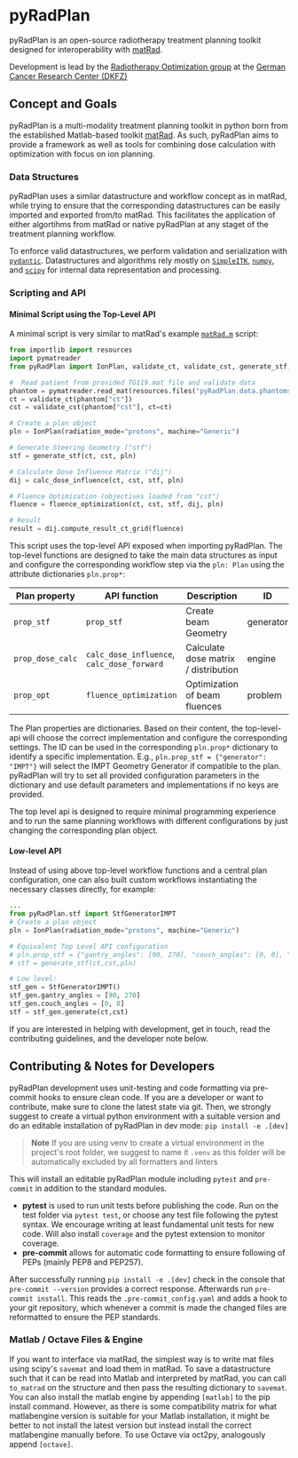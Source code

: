 # pyRadPlan
pyRadPlan is an open-source radiotherapy treatment planning toolkit designed for interoperability with [matRad](http://www.matRad.org).

Development is lead by the [Radiotherapy Optimization group](https://www.dkfz.de/radopt) at the [German Cancer Research Center (DKFZ)](https://www.dkfz.de)

## Concept and Goals
pyRadPlan is a multi-modality treatment planning toolkit in python born from the established Matlab-based toolkit [matRad](http://www.matRad.org). As such, pyRadPlan aims to provide a framework as well as tools for combining dose calculation with optimization with focus on ion planning.

### Data Structures
pyRadPlan uses a similar datastructure and workflow concept as in matRad, while trying to ensure that the corresponding datastructures can be easily imported and exported from/to matRad. This facilitates the application of either algortihms from matRad or native pyRadPlan at any staget of the treatment planning workflow.

To enforce valid datastructures, we perform validation and serialization with [`pydantic`](https://docs.pydantic.dev/latest/).
Datastructures and algorithms rely mostly on [`SimpleITK`](https://simpleitk.readthedocs.io), [`numpy`](https://numpy.org/), and [`scipy`](https://scipy.org/) for internal data representation and processing.

### Scripting and API

#### Minimal Script using the Top-Level API
A minimal script is very similar to matRad's example [`matRad.m`](https://github.com/e0404/matRad) script:
```python
from importlib import resources
import pymatreader
from pyRadPlan import IonPlan, validate_ct, validate_cst, generate_stf, calc_dose_influence, fluence_optimization

#  Read patient from provided TG119.mat file and validate data
phantom = pymatreader.read_mat(resources.files("pyRadPlan.data.phantoms").joinpath("TG119.mat"))
ct = validate_ct(phantom["ct"])
cst = validate_cst(phantom["cst"], ct=ct)

# Create a plan object
pln = IonPlan(radiation_mode="protons", machine="Generic")

# Generate Steering Geometry ("stf")
stf = generate_stf(ct, cst, pln)

# Calculate Dose Influence Matrix ("dij")
dij = calc_dose_influence(ct, cst, stf, pln)

# Fluence Optimization (objectives loaded from "cst")
fluence = fluence_optimization(ct, cst, stf, dij, pln)

# Result
result = dij.compute_result_ct_grid(fluence)
```

This script uses the top-level API exposed when importing pyRadPlan. The top-level functions are designed to take the main data structures as input and configure the corresponding workflow step via the `pln: Plan` using the attribute dictionaries `pln.prop*`:

| Plan property | API function | Description | ID |
| -------- | ------- | ------ | ------- |
| `prop_stf`  | `prop_stf` | Create beam Geometry |  generator |
| `prop_dose_calc`  | `calc_dose_influence`, `calc_dose_forward` |  Calculate dose matrix / distribution | engine |
| `prop_opt` | `fluence_optimization` | Optimization of beam fluences | problem

The Plan properties are dictionaries. Based on their content, the top-level-api will choose the correct implementation and configure the corresponding settings. The ID can be used in the corresponding `pln.prop*` dictionary to identify a specific implementation. E.g., `pln.prop_stf = {"generator": "IMPT"}` will select the IMPT Geometry Generator if compatible to the plan. pyRadPlan will try to set all provided configuration parameters in the dictionary and use default parameters and implementations if no keys are provided.

The top level api is designed to require minimal programming experience and to run the same planning workflows with different configurations by just changing the corresponding plan object.

#### Low-level API
Instead of using above top-level workflow functions and a central plan configuration, one can also built custom workflows instantiating the necessary classes directly, for example:

```python
...
from pyRadPlan.stf import StfGeneratorIMPT
# Create a plan object
pln = IonPlan(radiation_mode="protons", machine="Generic")

# Equivalent Top Level API configuration
# pln.prop_stf = {"gantry_angles": [90, 270], "couch_angles": [0, 0], "generator": "IMPT"}
# stf = generate_stf(ct,cst,pln)

# Low level:
stf_gen = StfGeneratorIMPT()
stf_gen.gantry_angles = [90, 270]
stf_gen.couch_angles = [0, 0]
stf = stf_gen.generate(ct,cst)
```

If you are interested in helping with development, get in touch, read the contributing guidelines, and the developer note below.

## Contributing & Notes for Developers
pyRadPlan development uses unit-testing and code formatting via pre-commit hooks to ensure clean code.
If you are a developer or want to contribute, make sure to clone the latest state via git. Then, we strongly suggest to create a virtual python environment with a suitable version and do an editable installation of pyRadPlan in dev mode:  `pip install -e .[dev]`

> **Note**
> If you are using venv to create a virtual environment in the project's root folder, we suggest to name it `.venv` as this folder will be automatically excluded by all formatters and linters

This will install an editable pyRadPlan module including `pytest` and `pre-commit` in addition to the standard modules.
- **pytest** is used to run unit tests before publishing the code. Run on the test folder via `pytest test`, or choose any test file following the pytest syntax. We encourage writing at least fundamental unit tests for new code. Will also install `coverage` and the pytest extension to monitor coverage.
- **pre-commit** allows for automatic code formatting to ensure following of PEPs (mainly PEP8 and PEP257).

After successfully running `pip install -e .[dev]` check in the console that `pre-commit --version` provides a correct response.
Afterwards run `pre-commit install`. This reads the `.pre-commit_config.yaml` and adds a hook to your git repository, which whenever a commit is made the changed files are reformatted to ensure the PEP standards.

### Matlab / Octave Files & Engine
If you want to interface via matRad, the simplest way is to write mat files using scipy's `savemat` and load them in matRad. To save a datastructure such that it can be read into Matlab and interpreted by matRad, you can call `to_matrad` on the structure and then pass the resulting dictionary to `savemat`.
You can also install the matlab engine by appending `[matlab]` to the pip install command. However, as there is some compatibility matrix for what matlabengine version is suitable for your Matlab installation, it might be better to not install the latest version but instead install the correct matlabengine manually before.
To use Octave via oct2py, analogously append `[octave]`.
